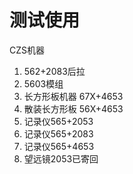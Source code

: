 # 测试使用



CZS机器
1. 562+2083后拉
2. 5603模组
3. 长方形板机器 67X+4653
4. 散装长方形板 56X+4653
5. 记录仪565+2053
6. 记录仪565+2083
7. 记录仪565+4653
8. 望远镜2053已寄回
   





